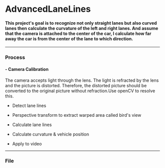 # AdvancedLaneLines
#### This project's goal is to recognize not only straight lanes but also curved lanes then calculate the curvature of the left and right lanes. And assume that the camera is attached to the center of the car, I calculate how far away the car is from the center of the lane to which direction.
----
### Process
#### - Camera Calibration
The camera accepts light through the lens. The light is refracted by the lens and the picture is distorted. Therefore, the distorted picture should be converted to the original picture without refraction.Use openCV to resolve this.

- Detect lane lines 

- Perspective transform
to extract warped area called bird's view

- Calculate lane lines

- Calculate curvature & vehicle position

- Apply to video


----
### File 
